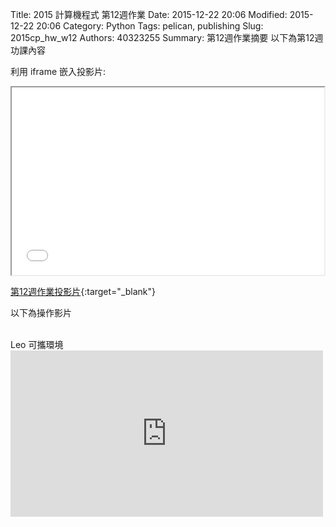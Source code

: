 Title: 2015 計算機程式 第12週作業
Date: 2015-12-22 20:06
Modified: 2015-12-22 20:06
Category: Python
Tags: pelican, publishing
Slug: 2015cp_hw_w12
Authors: 40323255
Summary: 第12週作業摘要
以下為第12週功課內容

利用 iframe 嵌入投影片:

<iframe src="simplest9.html" width="500" height="300"></iframe>

[第12週作業投影片](simplest9.html){:target="_blank"}
<br/>
<p>以下為操作影片<p>
<br/>
Leo 可攜環境
<br/>
<iframe src="https://player.vimeo.com/video/150628979" width="500" height="266" frameborder="0" webkitallowfullscreen mozallowfullscreen allowfullscreen></iframe>  